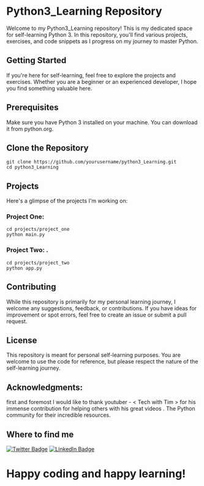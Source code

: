 # Python3_Learning Repository

Welcome to my Python3_Learning repository! This is my dedicated space for self-learning Python 3. In this repository, you'll find various projects, exercises, and code snippets as I progress on my journey to master Python.

## Getting Started

If you're here for self-learning, feel free to explore the projects and exercises. Whether you are a beginner or an experienced developer, I hope you find something valuable here.

## Prerequisites
Make sure you have Python 3 installed on your machine. You can download it from python.org.

## Clone the Repository
```
git clone https://github.com/yourusername/python3_Learning.git
cd python3_Learning
```
## Projects

Here's a glimpse of the projects I'm working on:

### Project One: 
```
cd projects/project_one
python main.py
```

### Project Two: .
```
cd projects/project_two
python app.py
```

## Contributing

While this repository is primarily for my personal learning journey, I welcome any suggestions, feedback, or contributions. If you have ideas for improvement or spot errors, feel free to create an issue or submit a pull request.

## License

This repository is meant for personal self-learning purposes. You are welcome to use the code for reference, but please respect the nature of the self-learning journey.

## Acknowledgments: 

first and foremost I would like to thank youtuber - < Tech with Tim > for his immense contribution for helping others with his great videos .
The Python community for their incredible resources.

## Where to find me 

[![Twitter Badge](https://img.shields.io/badge/Twitter-Profile-informational?style=flat&logo=twitter&logoColor=white&color=1CA2F1)](https://twitter.com/NithEth)
[![LinkedIn Badge](https://img.shields.io/badge/LinkedIn-Profile-informational?style=flat&logo=linkedin&logoColor=white&color=0D76A8)](https://www.linkedin.com/in/nitheshshetty/)

# Happy coding and happy learning!
